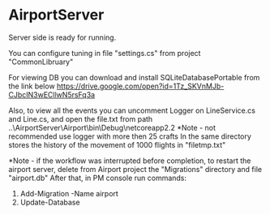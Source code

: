 # AirportServer
Server side is ready for running.

You can configure tuning in file "settings.cs" from project "CommonLibruary"

For viewing DB you can download and install SQLiteDatabasePortable from the link below
https://drive.google.com/open?id=1Tz_SKVnMJb-CJbcIN3wECllwN5rsFq3a

Also, to view all the events you can uncomment Logger on LineService.cs and Line.cs, and  open the file.txt from path ..\AirportServer\Airport\bin\Debug\netcoreapp2.2
*Note - not recommended use logger with more then 25 crafts
In the same directory stores the history of the movement of 1000 flights in "filetmp.txt"

*Note - if the workflow was interrupted before completion, to restart the airport server, delete from Airport project the "Migrations" directory and file "airport.db"
After that, in PM console run commands:
1) Add-Migration -Name airport
2) Update-Database

